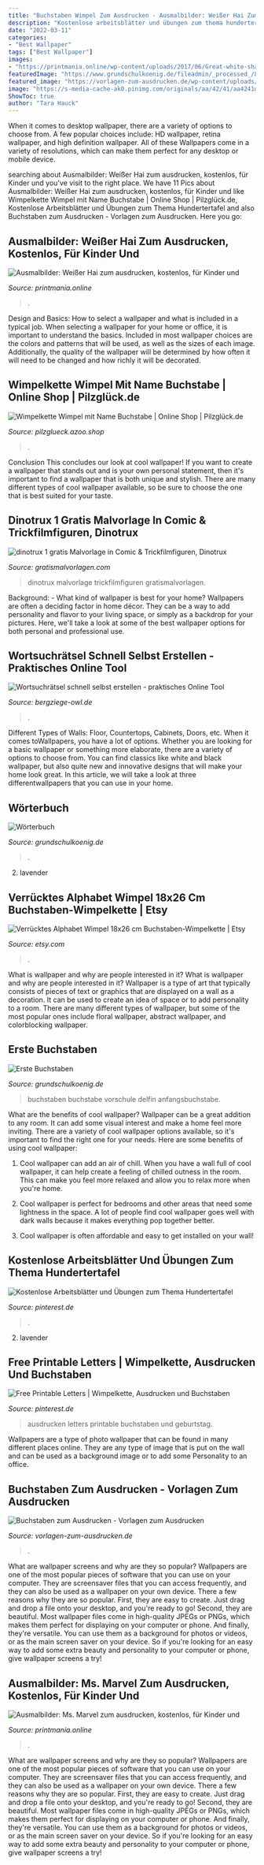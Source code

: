 ```yaml
---
title: "Buchstaben Wimpel Zum Ausdrucken - Ausmalbilder: Weißer Hai Zum Ausdrucken, Kostenlos, Für Kinder Und"
description: "Kostenlose arbeitsblätter und übungen zum thema hundertertafel"
date: "2022-03-11"
categories:
- "Best Wallpaper"
tags: ["Best Wallpaper"]
images:
- "https://printmania.online/wp-content/uploads/2017/06/Great-white-shark5.jpg"
featuredImage: "https://www.grundschulkoenig.de/fileadmin/_processed_/8/b/csm_Woerterbuch2_140785193b.jpg"
featured_image: "https://vorlagen-zum-ausdrucken.de/wp-content/uploads/2020/02/M.jpg"
image: "https://s-media-cache-ak0.pinimg.com/originals/aa/42/41/aa4241d36c9e2eb8b94362ac4e01eadd.jpg"
ShowToc: true
author: "Tara Hauck"
---
```



When it comes to desktop wallpaper, there are a variety of options to choose from. A few popular choices include: HD wallpaper, retina wallpaper, and high definition wallpaper. All of these Wallpapers come in a variety of resolutions, which can make them perfect for any desktop or mobile device. 

	

		
searching about Ausmalbilder: Weißer Hai zum ausdrucken, kostenlos, für Kinder und you've visit to the right place. We have 11 Pics about Ausmalbilder: Weißer Hai zum ausdrucken, kostenlos, für Kinder und like Wimpelkette Wimpel mit Name Buchstabe | Online Shop | Pilzglück.de, Kostenlose Arbeitsblätter und Übungen zum Thema Hundertertafel and also Buchstaben zum Ausdrucken - Vorlagen zum Ausdrucken. Here you go:
		
    
## Ausmalbilder: Weißer Hai Zum Ausdrucken, Kostenlos, Für Kinder Und

<img loading=lazy src="https://printmania.online/wp-content/uploads/2017/06/Great-white-shark5.jpg" onerror="this.onerror=null;this.src='https://tse2.mm.bing.net/th?id=OIP.LfE30_UBu45ZJu_VWPXEEAHaJ4&amp;pid=15.1';" alt="Ausmalbilder: Weißer Hai zum ausdrucken, kostenlos, für Kinder und">

_Source: printmania.online_

>. 

	

Design and Basics: How to select a wallpaper and what is included in a typical job.
When selecting a wallpaper for your home or office, it is important to understand the basics. Included in most wallpaper choices are the colors and patterns that will be used, as well as the sizes of each image. Additionally, the quality of the wallpaper will be determined by how often it will need to be changed and how richly it will be decorated.

    
## Wimpelkette Wimpel Mit Name Buchstabe | Online Shop | Pilzglück.de

<img loading=lazy src="https://files.azoo.co/generate/115/1200/tmb66340911/wimpelkette-wimpel-mit-name-buchstabe.jpg" onerror="this.onerror=null;this.src='https://tse4.mm.bing.net/th?id=OIP.qqXs8TvEagTRtC-geuPmTwHaFj&amp;pid=15.1';" alt="Wimpelkette Wimpel mit Name Buchstabe | Online Shop | Pilzglück.de">

_Source: pilzglueck.azoo.shop_

>. 

	

Conclusion
This concludes our look at cool wallpaper! If you want to create a wallpaper that stands out and is your own personal statement, then it's important to find a wallpaper that is both unique and stylish. There are many different types of cool wallpaper available, so be sure to choose the one that is best suited for your taste.

    
## Dinotrux 1 Gratis Malvorlage In Comic &amp; Trickfilmfiguren, Dinotrux

<img loading=lazy src="https://www.gratismalvorlagen.com/wp-content/uploads/2017/07/dinotrux-1.JPG" onerror="this.onerror=null;this.src='https://tse2.mm.bing.net/th?id=OIP.Kqp_WLk5GHhBeUkxUC6MkwHaLH&amp;pid=15.1';" alt="dinotrux 1 gratis Malvorlage in Comic &amp; Trickfilmfiguren, Dinotrux">

_Source: gratismalvorlagen.com_

>dinotrux malvorlage trickfilmfiguren gratismalvorlagen. 

	

Background: - What kind of wallpaper is best for your home?
Wallpapers are often a deciding factor in home décor. They can be a way to add personality and flavor to your living space, or simply as a backdrop for your pictures. Here, we'll take a look at some of the best wallpaper options for both personal and professional use.

    
## Wortsuchrätsel Schnell Selbst Erstellen - Praktisches Online Tool

<img loading=lazy src="https://www.bergziege-owl.de/wp-content/uploads/2021/02/wortsuchraetsel-768x810.jpg" onerror="this.onerror=null;this.src='https://tse1.mm.bing.net/th?id=OIP.baETT-IJfXxV5bDCCnvdRgHaHz&amp;pid=15.1';" alt="Wortsuchrätsel schnell selbst erstellen - praktisches Online Tool">

_Source: bergziege-owl.de_

>. 

	

Different Types of Walls: Floor, Countertops, Cabinets, Doors, etc.
When it comes toWallpapers, you have a lot of options. Whether you are looking for a basic wallpaper or something more elaborate, there are a variety of options to choose from. You can find classics like white and black wallpaper, but also quite new and innovative designs that will make your home look great. In this article, we will take a look at three differentwallpapers that you can use in your home.

    
## Wörterbuch

<img loading=lazy src="https://www.grundschulkoenig.de/fileadmin/_processed_/8/b/csm_Woerterbuch2_140785193b.jpg" onerror="this.onerror=null;this.src='https://tse1.mm.bing.net/th?id=OIP.TaVtQvKP9Pb-pXCjG9EE7AHaJ4&amp;pid=15.1';" alt="Wörterbuch">

_Source: grundschulkoenig.de_

>. 

	

2. lavender 

    
## Verrücktes Alphabet Wimpel 18x26 Cm Buchstaben-Wimpelkette | Etsy

<img loading=lazy src="https://i.etsystatic.com/26687487/r/il/2d89b9/3250251711/il_300x300.3250251711_qy8z.jpg" onerror="this.onerror=null;this.src='https://tse1.mm.bing.net/th?id=OIP.4oNDf_cR_FWyngmZpQWKtQAAAA&amp;pid=15.1';" alt="Verrücktes Alphabet Wimpel 18x26 cm Buchstaben-Wimpelkette | Etsy">

_Source: etsy.com_

>. 

	

What is wallpaper and why are people interested in it?
What is wallpaper and why are people interested in it?
Wallpaper is a type of art that typically consists of pieces of text or graphics that are displayed on a wall as a decoration. It can be used to create an idea of space or to add personality to a room. There are many different types of wallpaper, but some of the most popular ones include floral wallpaper, abstract wallpaper, and colorblocking wallpaper.

    
## Erste Buchstaben

<img loading=lazy src="https://www.grundschulkoenig.de/fileadmin/_processed_/1/a/csm_buchstabe-d_3ecc63b4df.jpg" onerror="this.onerror=null;this.src='https://tse1.mm.bing.net/th?id=OIP.kGIaP3sRHR7y7GTXmHZprgHaJ4&amp;pid=15.1';" alt="Erste Buchstaben">

_Source: grundschulkoenig.de_

>buchstaben buchstabe vorschule delfin anfangsbuchstabe. 

	

What are the benefits of cool wallpaper?
Wallpaper can be a great addition to any room. It can add some visual interest and make a home feel more inviting. There are a variety of cool wallpaper options available, so it's important to find the right one for your needs. Here are some benefits of using cool wallpaper: 
1. Cool wallpaper can add an air of chill. When you have a wall full of cool wallpaper, it can help create a feeling of chilled outness in the room. This can make you feel more relaxed and allow you to relax more when you're home. 

2. Cool wallpaper is perfect for bedrooms and other areas that need some lightness in the space. A lot of people find cool wallpaper goes well with dark walls because it makes everything pop together better. 

3. Cool wallpaper is often affordable and easy to get installed on your wall!

    
## Kostenlose Arbeitsblätter Und Übungen Zum Thema Hundertertafel

<img loading=lazy src="https://i.pinimg.com/736x/be/2d/34/be2d342a61413271b02f801f01727e7f.jpg" onerror="this.onerror=null;this.src='https://tse4.mm.bing.net/th?id=OIP.miUQ21qO0PsXeJ7JUABQwgHaKf&amp;pid=15.1';" alt="Kostenlose Arbeitsblätter und Übungen zum Thema Hundertertafel">

_Source: pinterest.de_

>. 

	

2. lavender 

    
## Free Printable Letters | Wimpelkette, Ausdrucken Und Buchstaben

<img loading=lazy src="https://s-media-cache-ak0.pinimg.com/originals/aa/42/41/aa4241d36c9e2eb8b94362ac4e01eadd.jpg" onerror="this.onerror=null;this.src='https://tse3.mm.bing.net/th?id=OIP.FAFBhkX3VYTgGAwCM93nGQHaX1&amp;pid=15.1';" alt="Free Printable Letters | Wimpelkette, Ausdrucken und Buchstaben">

_Source: pinterest.de_

>ausdrucken letters printable buchstaben und geburtstag. 

	



Wallpapers are a type of photo wallpaper that can be found in many different places online. They are any type of image that is put on the wall and can be used as a background image or to add some Personality to an office.

    
## Buchstaben Zum Ausdrucken - Vorlagen Zum Ausdrucken

<img loading=lazy src="https://vorlagen-zum-ausdrucken.de/wp-content/uploads/2020/02/M.jpg" onerror="this.onerror=null;this.src='https://tse2.mm.bing.net/th?id=OIP.0uwpy5NfHOyHHmdLC1s17QAAAA&amp;pid=15.1';" alt="Buchstaben zum Ausdrucken - Vorlagen zum Ausdrucken">

_Source: vorlagen-zum-ausdrucken.de_

>. 

	

What are wallpaper screens and why are they so popular?
Wallpapers are one of the most popular pieces of software that you can use on your computer. They are screensaver files that you can access frequently, and they can also be used as a wallpaper on your own device. There a few reasons why they are so popular. First, they are easy to create. Just drag and drop a file onto your desktop, and you're ready to go! Second, they are beautiful. Most wallpaper files come in high-quality JPEGs or PNGs, which makes them perfect for displaying on your computer or phone. And finally, they're versatile. You can use them as a background for photos or videos, or as the main screen saver on your device. So if you're looking for an easy way to add some extra beauty and personality to your computer or phone, give wallpaper screens a try!

    
## Ausmalbilder: Ms. Marvel Zum Ausdrucken, Kostenlos, Für Kinder Und

<img loading=lazy src="https://printmania.online/wp-content/uploads/2017/06/Ms.-Marvel8.jpg" onerror="this.onerror=null;this.src='https://tse2.mm.bing.net/th?id=OIP.i4M-p-v1QF1wNBfxw6V2ngHaJ4&amp;pid=15.1';" alt="Ausmalbilder: Ms. Marvel zum ausdrucken, kostenlos, für Kinder und">

_Source: printmania.online_

>. 

	

What are wallpaper screens and why are they so popular?
Wallpapers are one of the most popular pieces of software that you can use on your computer. They are screensaver files that you can access frequently, and they can also be used as a wallpaper on your own device. There a few reasons why they are so popular. First, they are easy to create. Just drag and drop a file onto your desktop, and you're ready to go! Second, they are beautiful. Most wallpaper files come in high-quality JPEGs or PNGs, which makes them perfect for displaying on your computer or phone. And finally, they're versatile. You can use them as a background for photos or videos, or as the main screen saver on your device. So if you're looking for an easy way to add some extra beauty and personality to your computer or phone, give wallpaper screens a try!

